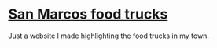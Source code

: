 # [San Marcos food trucks](https://sanmarcosfoodtrucks.com)

Just a website I made highlighting the food trucks in my town.
